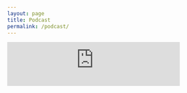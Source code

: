 ```yaml
---
layout: page
title: Podcast
permalink: /podcast/
---
```


<iframe src="https://podcasters.spotify.com/pod/show/builderbanter/embed" height="102px" width="400px" frameborder="0" scrolling="no"></iframe>


